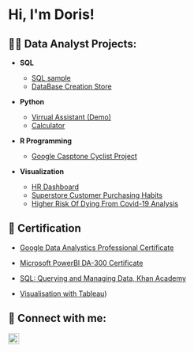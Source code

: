 <h1>Hi, I'm Doris!

<h2>👩‍💻 Data Analyst Projects:</h2>

- <b>SQL</b>
  - [SQL sample](https://github.com/DorisElvire/Sqlsample/blob/main/README.md)
  - [DataBase Creation Store](https://github.com/DorisElvire/Virtual-assistant)

- <b>Python</b>
  - [Virrual Assistant (Demo)](https://github.com/DorisElvire/Virtual-assistant)
  - [Calculator](https://github.com/DorisElvire/Virtual-assistant)

- <b>R Programming</b>
  - [Google Casptone Cyclist Project](https://www.kaggle.com/code/doriselvirenyingone/cyclistic-1-google-data-analytics-capstone)
  
- <b>Visualization</b>
  - [HR Dashboard](https://public.tableau.com/app/profile/doris.elvire.nyingone/viz/HRANALYTICSKPIDASHBOARD/Dashboard2)
  - [Superstore Customer Purchasing Habits](https://public.tableau.com/app/profile/doris.elvire.nyingone/viz/SUPERSTORECUSTOMERPURCHASINGHABITS_16619913439340/Sheet1)
  - [Higher Risk Of Dying From Covid-19 Analysis](https://public.tableau.com/app/profile/doris.elvire.nyingone/viz/HIGHERRISKSOFDYINGFROMCOVID-19/DASHBOARD)
 

<h2>📜 Certification</h2>


 - [Google Data Analystics Professional Certificate](https://www.credly.com/badges/2ca5b1cf-13cd-49bf-979f-890e8fd7ebd4/linked_in?t=rhehsd)
 
 - [Microsoft PowerBI DA-300 Certificate](https://docs.microsoft.com/en-us/certifications/power-bi-data-analyst-associate/)
 
 - [SQL: Querying and Managing Data, Khan Academy](https://fr.khanacademy.org/computing/computer-programming/sql?ref=resume_learning#sql-basics)
  
 - [Visualisation with Tableau](https://www.coursera.org/account/accomplishments/certificate/NE2KT5G7MUAG))





<h2> 🤳 Connect with me:</h2>


[<img align="left" alt="JoshMadakor | LinkedIn" width="22px" src="https://cdn.jsdelivr.net/npm/simple-icons@v3/icons/linkedin.svg" />][linkedin]


[linkedin]: https://www.linkedin.com/in/doris-nyingone-9ba8b816b/

<!--
**joshmadakor1/joshmadakor1** is a ✨ _special_ ✨ repository because its `README.md` (this file) appears on your GitHub profile.

Here are some ideas to get you started:

- 🔭 I’m currently working on ...
- 🌱 I’m currently learning ...
- 👯 I’m looking to collaborate on ...
- 🤔 I’m looking for help with ...
- 💬 Ask me about ...
- 📫 How to reach me: ...
- 😄 Pronouns: ...
- ⚡ Fun fact: ...
-->
